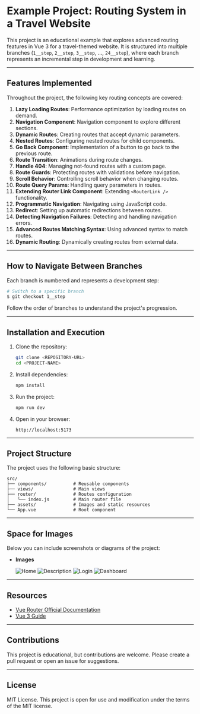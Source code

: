 # Example Project: Routing System in a Travel Website

This project is an educational example that explores advanced routing features in Vue 3 for a travel-themed website. It is structured into multiple branches (`1__step`, `2__step`, `3__step`, ..., `24__step`), where each branch represents an incremental step in development and learning.

---

## Features Implemented

Throughout the project, the following key routing concepts are covered:

1. **Lazy Loading Routes**: Performance optimization by loading routes on demand.
2. **Navigation Component**: Navigation component to explore different sections.
3. **Dynamic Routes**: Creating routes that accept dynamic parameters.
4. **Nested Routes**: Configuring nested routes for child components.
5. **Go Back Component**: Implementation of a button to go back to the previous route.
6. **Route Transition**: Animations during route changes.
7. **Handle 404**: Managing not-found routes with a custom page.
8. **Route Guards**: Protecting routes with validations before navigation.
9. **Scroll Behavior**: Controlling scroll behavior when changing routes.
10. **Route Query Params**: Handling query parameters in routes.
11. **Extending Router Link Component**: Extending `<RouterLink />` functionality.
12. **Programmatic Navigation**: Navigating using JavaScript code.
13. **Redirect**: Setting up automatic redirections between routes.
14. **Detecting Navigation Failures**: Detecting and handling navigation errors.
15. **Advanced Routes Matching Syntax**: Using advanced syntax to match routes.
16. **Dynamic Routing**: Dynamically creating routes from external data.

---

## How to Navigate Between Branches

Each branch is numbered and represents a development step:

```bash
# Switch to a specific branch
$ git checkout 1__step
```

Follow the order of branches to understand the project's progression.

---

## Installation and Execution

1. Clone the repository:

   ```bash
   git clone <REPOSITORY-URL>
   cd <PROJECT-NAME>
   ```

2. Install dependencies:

   ```bash
   npm install
   ```

3. Run the project:

   ```bash
   npm run dev
   ```

4. Open in your browser:

   ```
   http://localhost:5173
   ```

---

## Project Structure

The project uses the following basic structure:

```plaintext
src/
├── components/          # Reusable components
├── views/               # Main views
├── router/              # Routes configuration
│   └── index.js         # Main router file
├── assets/              # Images and static resources
└── App.vue              # Root component
```

---

## Space for Images

Below you can include screenshots or diagrams of the project:

- **Images**

  ![Home](https://images.edgardoponce.com/vue3-travel/img_1.png)
  ![Description](https://images.edgardoponce.com/vue3-travel/img_2.png)
  ![Login](https://images.edgardoponce.com/vue3-travel/img_3.png)
  ![Dashboard](https://images.edgardoponce.com/vue3-travel/img_4.png)
  

---

## Resources

- [Vue Router Official Documentation](https://router.vuejs.org/)
- [Vue 3 Guide](https://vuejs.org/guide/introduction.html)

---

## Contributions

This project is educational, but contributions are welcome. Please create a pull request or open an issue for suggestions.

---

## License

MIT License. This project is open for use and modification under the terms of the MIT license.
